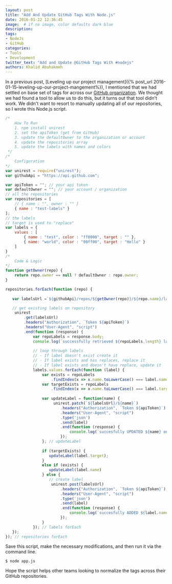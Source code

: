 ```yaml
---
layout: post
title: "Add And Update GitHub Tags With Node.js"
date: 2016-01-22 12:36:45
image:  # if no image, color defaults dark blue
description:
tags: 
- NodeJs
- GitHub
categories:
- Tools
- Development
twitter_text: "Add and Update @GitHub Tags With #nodejs"
authors: Khalid Abuhakmeh
---
```


In a previous post, [Leveling up our project management]({% post_url 2016-01-15-leveling-up-our-project-mangement%}), I mentioned that we had settled on base set of tags for across our [GitHub organization](https://github.com/ritterim). We thought we had found a tool to allow us to do this, but it turns out that tool didn't work. We didn't want to resort to manually updating all of our repositories, so I wrote this Node.js script.

```javascript
/*
    How To Run
    1. npm install unirest
    2. set the apiToken (get from GitHub)
    3. update the defaultOwner to the organization or account
    4. update the repositories array
    5. update the labels with names and colors
 */
/*
    Configuration
*/
var unirest = require("unirest");
var githubApi = "https://api.github.com";

var apiToken = ""; // your api token
var defaultOwner = ""; // your account / organization
// all the repositories 
var repositories = [
    // { name : "", owner : "" }
    { name : "test-labels" } 
];
// the labels
// target is used to "replace"
var labels = {
    values : [
        { name : "test", color : "ff0000", target : "" },
        { name: "world", color : "00ff00", target : "Hello" }
    ]
}
/*
    Code & Logic
*/
function getOwner(repo) {
    return repo.owner == null ? defaultOwner : repo.owner;
}

repositories.forEach(function (repo) {
      
   var labelsUrl =`${githubApi}/repos/${getOwner(repo)}/${repo.name}/labels`;

   // get existing labels on repository   
    unirest
        .get(labelsUrl)
        .headers("Authorization", `Token ${apiToken}`)
        .headers("User-Agent", "script")
        .end(function (response) {
            var repoLabels = response.body;
            console.log(`successfully retrieved ${repoLabels.length} labels from ${repo.name}`); 
                      
            // loop through labels
            // - If label doesn't exist create it
            // - If label exists and has replaces, replace it
            // - If label exists and doesn't have replace, update it
            labels.values.forEach(function (label) {    
                var exists = repoLabels
                    .findIndex(x => x.name.toLowerCase() === label.name.toLowerCase()) > -1;
                var targetExists = repoLabels
                    .findIndex(x => x.name.toLowerCase() === label.target.toLowerCase()) > -1; 
                    
                var updateLabel = function(name) {
                     unirest.patch(`${labelsUrl}/${name}`)
                        .headers("Authorization", `Token ${apiToken}`)
                        .headers("User-Agent", "script")
                        .type('json')
                        .send(label)
                        .end(function (response) {
                            console.log(`succesfully UPDATED ${name} on ${repo.name}.`)
                        });  
                }; // updateLabel
                                                                           
                if (targetExists) {                                             
                   updateLabel(label.target);                                         
                }                
                else if (exists) {
                   updateLabel(label.name)
                } else {
                   // create label
                    unirest.post(labelsUrl)
                        .headers("Authorization", `Token ${apiToken}`)
                        .headers("User-Agent", "script")
                        .type('json')
                        .send(label)
                        .end(function (response) {
                            console.log(`succesfully ADDED ${label.name} on ${repo.name}.`)
                        });    
                }          
            }); // labels forEach 
   });
}); // repositories forEach
``` 

Save this script, make the necessary modifications, and then run it via the command line.

```console
$ node app.js
```

Hope the script helps other teams looking to normalize the tags across their GitHub repositories. 